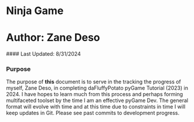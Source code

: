 # Ninja Game

<h1> Author: Zane Deso </h1>
#### Last Updated: 8/31/2024


### Purpose
<p>The purpose of <b>this</b> document is to serve in the tracking the progress of myself, Zane Deso, in completing daFluffyPotato pyGame Tutorial (2023) in 2024. I have hopes to learn much from this process and perhaps forming multifaceted toolset by the time I am an effective pyGame Dev. The general format will evolve with time and at this time due to constraints in time I will keep updates in Git. Please see past commits to development progress.
</p>

